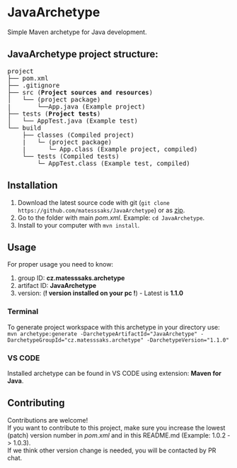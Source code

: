 # JavaArchetype
Simple Maven archetype for Java development.

## JavaArchetype project structure:
<pre>
project
├── pom.xml
├── .gitignore
├── src (<b>Project sources and resources</b>)
│   └── (project package)
|       └──App.java (Example project)
├── tests (<b>Project tests</b>)
│   └── AppTest.java (Example test)
└── build
    ├── classes (Compiled project)
    |   └─ (project package)
    |      └─ App.class (Example project, compiled)
    └── tests (Compiled tests)
        └─ AppTest.class (Example test, compiled)
</pre>

## Installation
1. Download the latest source code with git (`git clone https://github.com/matesssaks/JavaArchetype`) or as [zip](https://github.com/matesssaks/JavaArchetype/archive/main.zip).
2. Go to the folder with main *pom.xml*. Example: `cd JavaArchetype`.
3. Install to your computer with `mvn install`.

## Usage
For proper usage you need to know:
1. group ID: **cz.matesssaks.archetype**
2. artifact ID: **JavaArchetype**
3. version: (**! version installed on your pc !**) - Latest is **1.1.0**

### Terminal
To generate project workspace with this archetype in your directory use:\
`mvn archetype:generate -DarchetypeArtifactId="JavaArchetype" -DarchetypeGroupId="cz.matesssaks.archetype" -DarchetypeVersion="1.1.0"`

### VS CODE
Installed archetype can be found in VS CODE using extension: **Maven for Java**.

## Contributing
Contributions are welcome!\
If you want to contribute to this project, make sure you increase the lowest (patch) version number in *pom.xml* and in this README.md (Example: 1.0.2 -> 1.0.3).\
If we think other version change is needed, you will be contacted by PR chat.